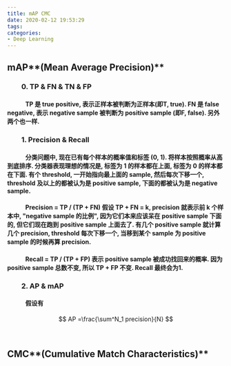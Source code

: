 ```yaml
---
title: mAP CMC
date: 2020-02-12 19:53:29
tags:
categories: 
- Deep Learning
---
```


## mAP**(Mean Average Precision)**

### &emsp;&emsp;0.	TP & FN & TN & FP

#### &emsp;&emsp;&emsp;TP 是 true positive, 表示正样本被判断为正样本(即T, true). FN 是 false negative, 表示 negative sample 被判断为 positive sample (即F, false). 另外两个也一样.

### &emsp;&emsp;1.	Precision & Recall

#### &emsp;&emsp;&emsp;分类问题中, 现在已有每个样本的概率值和标签 (0, 1). 将样本按照概率从高到底排序. 分类器表现理想的情况是, 标签为 1 的样本都在上面, 标签为 0 的样本都在下面. 有个 threshold, 一开始指向最上面的 sample, 然后每次下移一个, threshold 及以上的都被认为是 positive sample, 下面的都被认为是 negative sample.

#### &emsp;&emsp;&emsp;Precision = TP / (TP + FN)	假设 TP + FN = k, precision 就表示前 k 个样本中, "negative sample 的比例", 因为它们本来应该呆在 positive sample 下面的, 但它们现在跑到 positive sample 上面去了. 有几个 positive sample 就计算几个 precision, threshold 每次下移一个, 当移到某个 sample 为 positive sample 的时候再算 precision.

#### &emsp;&emsp;&emsp;Recall = TP / (TP + FP) 	表示 positive sample 被成功找回来的概率. 因为 positive sample 总数不变, 所以 TP + FP 不变. Recall 最终会为1.

### &emsp;&emsp;2.	AP & mAP

#### &emsp;&emsp;&emsp;假设有

$$
AP =\frac{\sum^N_1 precision}{N}
$$

</br>

## CMC**(Cumulative Match Characteristics)**

### &emsp;&emsp;

</br>